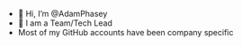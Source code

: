 - 👋 Hi, I’m @AdamPhasey
- 👀 I am a Team/Tech Lead
- Most of my GitHub accounts have been company specific

<!---
AdamPhasey/AdamPhasey is a ✨ special ✨ repository because its `README.md` (this file) appears on your GitHub profile.
You can click the Preview link to take a look at your changes.
--->
